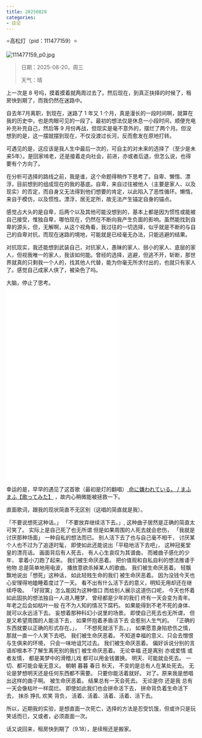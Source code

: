 ```yaml
---
title: 20250820
categories:
- 日记
---
```

⭐高松灯（pid：111477159）⭐

![111477159_p0.jpg](https://byyw-oss1.oss-cn-hangzhou.aliyuncs.com/img/2025/08/20-74d2ba6fe3b739dc9eac798b79c4f37d-111477159_p0.jpg.webp)

>日期：2025-08-20，周三
>
>天气：晴

上一次是 8 号吗，摸着摸着就两周过去了。然后现在，到真正抉择的时候了，租房快到期了，而我仍然在迷路中。

自去年7月离职，到现在，迷路了 1 年又 1 个月，真是漫长的一段时间啊，就算在我的历史中，也是肉眼可见的一段了。最初的想法仅是休息一小段时间，顺便充电补充补充自己，然后等 9 月份再战，但现实是毫不意外的，摆烂了两个月。但没想到的是，这一摆就摆到现在，不仅没渡过长河，反而愈发在原地打转。

可遇见的是，这应该是我人生中最后一次的，可自主的对未来的选择了（至少是未来5年）。是回家啃老，还是接着走向社会，前进，亦或者后退，但怎么说，也得要有个方向了。

在分析可选择的路线之前，我是谁，这个命题得稍作下思考了。自卑、懒惰、漂浮，目前想到的组成现在的我的基底。自卑，来自过往被他人（主要是家人、以及现实）的否定，而自身又无法得到他们想要的肯定，以此陷入了恶性循环。懒惰，来自于模仿，以及惯性。漂浮，居无定所，故无法产生锚定自身的锚点。

感觉占大头的是自卑，后两个以及其他可能没想到的，基本上都是因为惯性或能被自己接受，惟独自卑，哪怕现在，仍然在不断向我产生负面的影响。虽然能找到自卑的源头，但，无解啊，从这个视角看，我过往的一切选择，似乎就是不断的与自己的自卑对抗，而现在迷路的境地，可能就是已经毫无办法，只能逃避的结果。

对抗现实，我还能想到武装自己，对抗家人，愚昧的家人、弱小的家人、底层的家人，但视我唯一的家人，我该如何能。曾经的选择，逃避，但逃不开，斩断，那世界就真的只剩我一个人的，找其他人代替，能为你毫无所求付出的，也就只有家人了。感觉自己成家人侠了，被染色了吗。

大脑，停止了思考。



<iframe height="500"  src="//player.bilibili.com/player.html?isOutside=true&aid=37072955&bvid=BV1Lt411X7im&cid=65146841&p=1&autoplay=0" scrolling="no" border="0" frameborder="no" framespacing="0" allowfullscreen="true"></iframe>

幸运的是，早早的遇见了这首歌（最初是灯的翻唱）,[命に嫌われている。 / まふまふ【歌ってみた】](https://www.bilibili.com/video/BV1Lt411X7im?spm_id_from=333.788.recommend_more_video.3&vd_source=8182477e8efc82ad65b2ff540983f79f) ，故内心稍微能被拯救一下。

直面歌词，跟我的现状简直不无区别（这唱的简直就是我）。

「不要说想死这种话。」 「不要放弃继续活下去。」, 这种曲子居然是正确的简直太可笑了。 实际上是自己死了也无所谓 但是如果周围的人死去就会悲伤， 「我就是讨厌那种场面」 一种自私的想法而已。 别人活下去了也与自己毫不相干， 讨厌某个人也不过为了追逐时髦， 即使如此还能说出「平稳地活下去吧」， 这种冠冕堂皇的漂亮话。 画面背后有人死去， 有人心生哀叹为其谱曲， 而被曲子感化的少年， 拿着小刀跑了起来。 我们被生命厌恶着。 把价值观和自私自利的想法推诿于他物 总是简单地用电波， 播放意欲杀掉某人的歌曲。 我们被生命厌恶着。 轻飘飘地说出「想死」这种话， 如此轻贱生命的我们 被生命厌恶着。 因为没钱今天也心安理得地瞌睡着度过了一天。 看不出有什么活下去的意义，明知无用却还在继续呼吸。 「好寂寞」怎么能因为这种借口 而给别人展示这道伤口呢， 今天也怀着如此固执的想法独自一人进入睡梦， 曾经都是少年的我们 终有一天会变为青年。 年老之后会如枯叶一般 在不为人知的情况下腐朽。 如果能得到不老不死的身体、 就可以永远活下去。 妄想着那种科幻小说里的场景。 即使自己死去也无所谓， 但是又希望周围的人能活下去， 如果怀抱着矛盾活下去 会惹别人生气的。 「正确的东西就要以正确的形式存在。」， 「不想死就活下去。」， 如果愿意身陷悲伤之情，那就一直一个人笑下去吧。 我们被生命厌恶着。 不知道幸福的意义、只会去憎恨与生俱来的环境， 只会一味地诅咒过去。 我们被生命厌恶着。 偏好诉说分别的言语却根本不了解生离死别的我们 被生命厌恶着。 无论幸福 还是离别 亦或爱情 或者友情， 都是美梦中的滑稽儿戏 都可以用金钱置换。 明天、可能就会死去。 一切、都可能会毫无意义。 朝朝 暮暮 春日 秋天， 不变的是总有人在某处死去。 无论是梦想明天还是任何东西都不需要。 只要你能活着就好。 对了。原来我是想唱出这样的曲子啊。 被生命厌恶着。 结果总有一天会死去。 无论是你 还是我 总有一天会像枯叶一样腐烂。 即使如此我们也会拼命活下去， 拼命背负着生命活下去， 抹杀 挣扎 欢笑 背负， 活着、活着、活着、活着、活下去。

所以，近期我的实验，是想直面一次死亡，选择的方法是忍受饥饿，但或许只是玩笑话而已，又或者，必须直面一次。

话又说回来，租房快到期了（9.18），是续租还是搬家。

